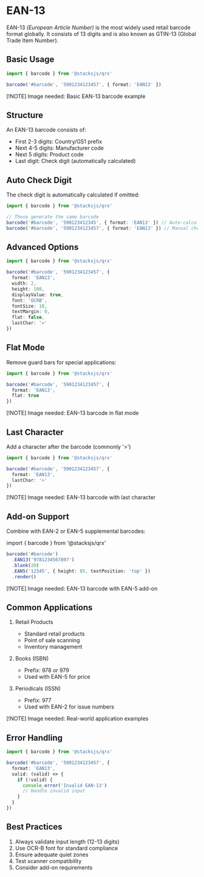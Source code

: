 # EAN-13

EAN-13 _(European Article Number)_ is the most widely used retail barcode format globally. It consists of 13 digits and is also known as GTIN-13 (Global Trade Item Number).

## Basic Usage

```ts
import { barcode } from '@stacksjs/qrx'

barcode('#barcode', '5901234123457', { format: 'EAN13' })
```

[!NOTE] Image needed: Basic EAN-13 barcode example

## Structure

An EAN-13 barcode consists of:

- First 2-3 digits: Country/GS1 prefix
- Next 4-5 digits: Manufacturer code
- Next 5 digits: Product code
- Last digit: Check digit (automatically calculated)

## Auto Check Digit

The check digit is automatically calculated if omitted:

```ts
import { barcode } from '@stacksjs/qrx'

// These generate the same barcode
barcode('#barcode', '590123412345', { format: 'EAN13' }) // Auto-calculates check digit
barcode('#barcode', '5901234123457', { format: 'EAN13' }) // Manual check digit
```

## Advanced Options

```ts
import { barcode } from '@stacksjs/qrx'

barcode('#barcode', '5901234123457', {
  format: 'EAN13',
  width: 2,
  height: 100,
  displayValue: true,
  font: 'OCRB',
  fontSize: 18,
  textMargin: 0,
  flat: false,
  lastChar: '>'
})
```

## Flat Mode

Remove guard bars for special applications:

```ts
import { barcode } from '@stacksjs/qrx'

barcode('#barcode', '5901234123457', {
  format: 'EAN13',
  flat: true
})
```

[!NOTE] Image needed: EAN-13 barcode in flat mode

## Last Character

Add a character after the barcode (commonly '>')

```ts
import { barcode } from '@stacksjs/qrx'

barcode('#barcode', '5901234123457', {
  format: 'EAN13',
  lastChar: '>'
})
```

[!NOTE] Image needed: EAN-13 barcode with last character

## Add-on Support

Combine with EAN-2 or EAN-5 supplemental barcodes:

import { barcode } from '@stacksjs/qrx'

```ts
barcode('#barcode')
  .EAN13('9781234567897')
  .blank(20)
  .EAN5('12345', { height: 85, textPosition: 'top' })
  .render()
```

[!NOTE] Image needed: EAN-13 barcode with EAN-5 add-on

## Common Applications

1. Retail Products
   - Standard retail products
   - Point of sale scanning
   - Inventory management

2. Books (ISBN)
   - Prefix: 978 or 979
   - Used with EAN-5 for price

3. Periodicals (ISSN)
   - Prefix: 977
   - Used with EAN-2 for issue numbers

[!NOTE] Image needed: Real-world application examples

## Error Handling

```ts
import { barcode } from '@stacksjs/qrx'

barcode('#barcode', '5901234123457', {
  format: 'EAN13',
  valid: (valid) => {
    if (!valid) {
      console.error('Invalid EAN-13')
      // Handle invalid input
    }
  }
})
```

## Best Practices

1. Always validate input length (12-13 digits)
2. Use OCR-B font for standard compliance
3. Ensure adequate quiet zones
4. Test scanner compatibility
5. Consider add-on requirements
